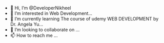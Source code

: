 - 👋 Hi, I’m @DeveloperNikheel
- 👀 I’m interested in Web Development...
- 🌱 I’m currently learning The course of udemy WEB DEVELOPMENT by Dr. Angela Yu...
- 💞️ I’m looking to collaborate on ...
- 📫 How to reach me ...

<!---
DeveloperNikheel/DeveloperNikheel is a ✨ special ✨ repository because its `README.md` (this file) appears on your GitHub profile.
You can click the Preview link to take a look at your changes.
--->
